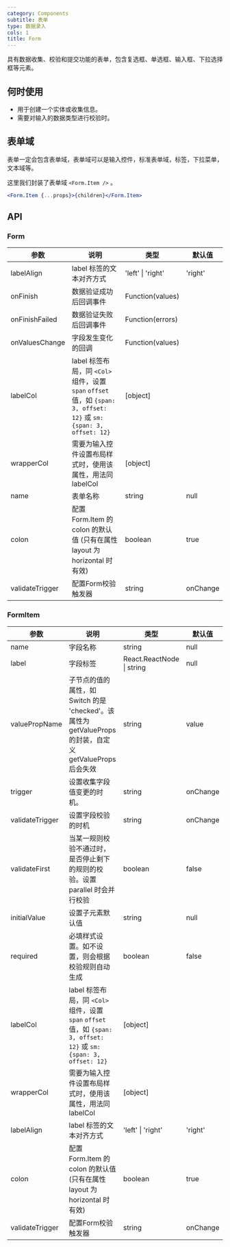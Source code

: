 ```yaml
---
category: Components
subtitle: 表单
type: 数据录入
cols: 1
title: Form
---
```


具有数据收集、校验和提交功能的表单，包含复选框、单选框、输入框、下拉选择框等元素。

## 何时使用

- 用于创建一个实体或收集信息。
- 需要对输入的数据类型进行校验时。

## 表单域

表单一定会包含表单域，表单域可以是输入控件，标准表单域，标签，下拉菜单，文本域等。

这里我们封装了表单域 `<Form.Item />` 。

```jsx
<Form.Item {...props}>{children}</Form.Item>
```

## API

### Form

| 参数 | 说明 | 类型 | 默认值 |
| --- | ---  | ---  | ---   |
| labelAlign | label 标签的文本对齐方式 | 'left' \| 'right' | 'right' |
| onFinish | 数据验证成功后回调事件 | Function(values) |  |
| onFinishFailed | 数据验证失败后回调事件 | Function(errors) |  |
| onValuesChange | 字段发生变化的回调 | Function(values) |  |
| labelCol | label 标签布局，同 `<Col>` 组件，设置 `span` `offset` 值，如 `{span: 3, offset: 12}` 或 `sm: {span: 3, offset: 12}` | [object] |  |
| wrapperCol | 需要为输入控件设置布局样式时，使用该属性，用法同 labelCol | [object] |  |
| name | 表单名称 | string | null |
| colon | 配置 Form.Item 的 colon 的默认值 (只有在属性 layout 为 horizontal 时有效) | boolean | true |
| validateTrigger | 配置Form校验触发器 | string | onChange |


### FormItem

| 参数 | 说明 | 类型 | 默认值 |
| --- | --- | --- | ---    |
| name | 字段名称 | string | null |
| label | 字段标签 | React.ReactNode \| string | null |
| valuePropName | 子节点的值的属性，如 Switch 的是 'checked'。该属性为 getValueProps 的封装，自定义 getValueProps 后会失效 | string | value |
| trigger | 设置收集字段值变更的时机。 | string | onChange |
| validateTrigger | 设置字段校验的时机 | string | onChange |
| validateFirst | 当某一规则校验不通过时，是否停止剩下的规则的校验。设置 parallel 时会并行校验 | boolean | false |
| initialValue | 设置子元素默认值 | string | null |
| required | 必填样式设置。如不设置，则会根据校验规则自动生成 | boolean | false |
| labelCol | label 标签布局，同 `<Col>` 组件，设置 `span` `offset` 值，如 `{span: 3, offset: 12}` 或 `sm: {span: 3, offset: 12}` | [object] |  |
| wrapperCol | 需要为输入控件设置布局样式时，使用该属性，用法同 labelCol | [object] |  |
| labelAlign | label 标签的文本对齐方式 | 'left' \| 'right' | 'right' |
| colon | 配置 Form.Item 的 colon 的默认值 (只有在属性 layout 为 horizontal 时有效) | boolean | true |
| validateTrigger | 配置Form校验触发器 | string | onChange |
